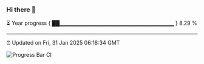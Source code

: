 ### Hi there 👋

⏳ Year progress { ██▁▁▁▁▁▁▁▁▁▁▁▁▁▁▁▁▁▁▁▁▁▁▁▁▁▁▁▁ } 8.29 %

---

⏰ Updated on Fri, 31 Jan 2025 06:18:34 GMT

![Progress Bar CI](https://github.com/liununu/liununu/workflows/Progress%20Bar%20CI/badge.svg)
